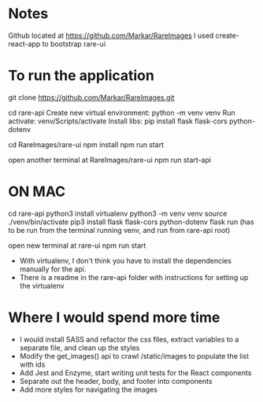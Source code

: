 # Notes
Github located at https://github.com/Markar/RareImages
I used create-react-app to bootstrap rare-ui

# To run the application
git clone https://github.com/Markar/RareImages.git

cd rare-api
Create new virtual environment:
 python -m venv venv
Run activate:
 venv/Scripts/activate
Install libs:
 pip install flask flask-cors python-dotenv

cd RareImages/rare-ui
npm install
npm run start

open another terminal at RareImages/rare-ui
npm run start-api

# ON MAC 
cd rare-api
python3 install virtualenv
python3 -m venv venv
source ./venv/bin/activate
pip3 install flask flask-cors python-dotenv
flask run (has to be run from the terminal running venv, and run from rare-api root)

open new terminal at rare-ui
npm run start



* With virtualenv, I don't think you have to install the dependencies manually for the api.
* There is a readme in the rare-api folder with instructions for setting up the virtualenv

# Where I would spend more time
- I would install SASS and refactor the css files, extract variables to a separate file, and clean up the styles
- Modify the get_images() api to crawl /static/images to populate the list with ids
- Add Jest and Enzyme, start writing unit tests for the React components
- Separate out the header, body, and footer into components
- Add more styles for navigating the images
